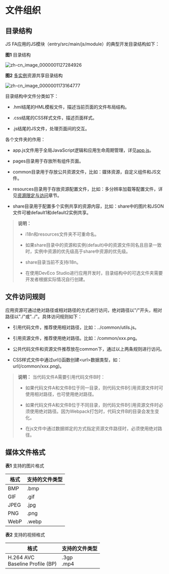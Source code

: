# 文件组织
<!--Kit: ArkUI-->
<!--Subsystem: ArkUI-->
<!--Owner: @xiang-shouxing-->
<!--Designer: @xiang-shouxing-->
<!--Tester: @sally__-->
<!--Adviser: @HelloCrease-->

## 目录结构

JS FA应用的JS模块（entry/src/main/js/module）的典型开发目录结构如下：

**图1** 目录结构

![zh-cn_image_0000001127284926](figures/zh-cn_image_0000001127284926.png)

**图2** [多实例](../application-models/pageability-launch-type.md)资源共享目录结构

![zh-cn_image_0000001173164777](figures/zh-cn_image_0000001173164777.png)

目录结构中文件分类如下：

- .hml结尾的HML模板文件，描述当前页面的文件布局结构。

- .css结尾的CSS样式文件，描述页面样式。

- .js结尾的JS文件，处理页面间的交互。

各个文件夹的作用：

- app.js文件用于全局JavaScript逻辑和应用生命周期管理，详见[app.js](js-framework-js-file.md)。

- pages目录用于存放所有组件页面。

- common目录用于存放公共资源文件，比如：媒体资源，自定义组件和JS文件。

- resources目录用于存放资源配置文件，比如：多分辨率加载等配置文件，详见[资源限定与访问](js-framework-resource-restriction.md)章节。

- share目录用于配置多个实例共享的资源内容，比如：share中的图片和JSON文件可被default1和default2实例共享。

> **说明：**
>
> - i18n和resources文件夹不可重命名。
>
>
> - 如果share目录中的资源和实例(default)中的资源文件同名且目录一致时，实例中资源的优先级高于share中资源的优先级。
>
>
> - share目录当前不支持i18n。
>
> - 在使用DevEco Studio进行应用开发时，目录结构中的可选文件夹需要开发者根据实际情况自行创建。


## 文件访问规则

应用资源可通过绝对路径或相对路径的方式进行访问，绝对路径以"/"开头，相对路径以"./"或"../"。具体访问规则如下：

- 引用代码文件，推荐使用相对路径，比如：../common/utils.js。

- 引用资源文件，推荐使用绝对路径。比如：/common/xxx.png。

- 公共代码文件和资源文件推荐放在common下，通过以上两条规则进行访问。

- CSS样式文件中通过url()函数创建&lt;url&gt;数据类型，如：url(/common/xxx.png)。

> **说明：**
> 当代码文件A需要引用代码文件B时：
>
> - 如果代码文件A和文件B位于同一目录，则代码文件B引用资源文件时可使用相对路径，也可使用绝对路径。
>
> - 如果代码文件A和文件B位于不同目录，则代码文件B引用资源文件时必须使用绝对路径。因为Webpack打包时，代码文件B的目录会发生变化。
>
>
> - 在js文件中通过数据绑定的方式指定资源文件路径时，必须使用绝对路径。


## 媒体文件格式

**表1** 支持的图片格式

| 格式   | 支持的文件类型 |
| ---- | ------- |
| BMP  | .bmp    |
| GIF  | .gif    |
| JPEG | .jpg    |
| PNG  | .png    |
| WebP | .webp   |

**表2** 支持的视频格式

| 格式                                       | 支持的文件类型       |
| ---------------------------------------- | ------------- |
| H.264&nbsp;AVC<br/>Baseline&nbsp;Profile&nbsp;(BP) | .3gp<br/>.mp4 |
